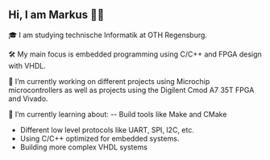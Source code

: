 ## Hi, I am Markus 👋🏼
🎓 I am studying technische Informatik at OTH Regensburg.

🛠️ My main focus is embedded programming using C/C++ and FPGA design with VHDL.

🔭 I’m currently working on different projects using Microchip microcontrollers as well as projects using the Digilent Cmod A7 35T FPGA and Vivado.

🌱 I’m currently learning about:
-- Build tools like Make and CMake
- Different low level protocols like UART, SPI, I2C, etc.
- Using C/C++ optimized for embedded systems.
- Building more complex VHDL systems


<!--
**Preunicom/Preunicom** is a ✨ _special_ ✨ repository because its `README.md` (this file) appears on your GitHub profile.

Here are some ideas to get you started:

- 🔭 I’m currently working on ...
- 🌱 I’m currently learning ...
- 👯 I’m looking to collaborate on ...
- 🤔 I’m looking for help with ...
- 💬 Ask me about ...
- 📫 How to reach me: ...
- 😄 Pronouns: ...
- ⚡ Fun fact: ...
-->
